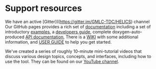 # Support resources

We have an active [Gitter]((https://gitter.im/GMLC-TDC/HELICS) channel
Our GitHub pages provides a rich set of [documentation](https://helics.readthedocs.io/en/latest/) including a set of introductory [examples](https://helics.readthedocs.io/en/latest/introduction/), a [developers guide](https://helics.readthedocs.io/en/latest/developer-guide/), complete doxygen-auto-produced [API documentation](https://helics.readthedocs.io/en/latest/doxygen/), There is a [WIKI](https://github.com/GMLC-TDC/HELICS/wiki) with some additional information, and [USER GUIDE]() to help you get started. 

We've created a series of roughly 10-minute mini-tutorial videos that discuss various design topics, concepts, and interfaces, including how to use the tool. They can be found on our [YouTube channel](https://www.youtube.com/channel/UCPa81c4BVXEYXt2EShTzbcg).   
